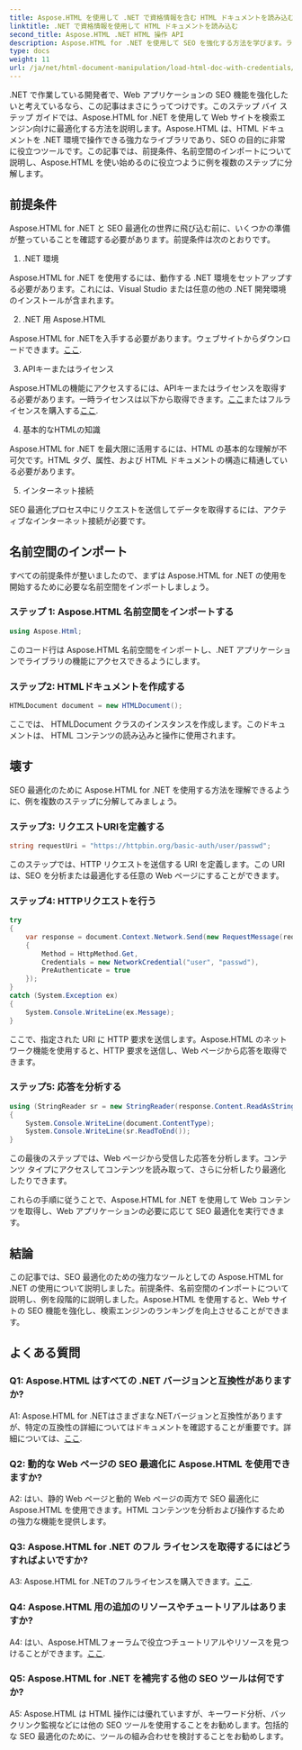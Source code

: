 ```yaml
---
title: Aspose.HTML を使用して .NET で資格情報を含む HTML ドキュメントを読み込む
linktitle: .NET で資格情報を使用して HTML ドキュメントを読み込む
second_title: Aspose.HTML .NET HTML 操作 API
description: Aspose.HTML for .NET を使用して SEO を強化する方法を学びます。ランキングの向上、Web コンテンツの分析、検索エンジンの最適化を行います。
type: docs
weight: 11
url: /ja/net/html-document-manipulation/load-html-doc-with-credentials/
---
```


.NET で作業している開発者で、Web アプリケーションの SEO 機能を強化したいと考えているなら、この記事はまさにうってつけです。このステップ バイ ステップ ガイドでは、Aspose.HTML for .NET を使用して Web サイトを検索エンジン向けに最適化する方法を説明します。Aspose.HTML は、HTML ドキュメントを .NET 環境で操作できる強力なライブラリであり、SEO の目的に非常に役立つツールです。この記事では、前提条件、名前空間のインポートについて説明し、Aspose.HTML を使い始めるのに役立つように例を複数のステップに分解します。

## 前提条件

Aspose.HTML for .NET と SEO 最適化の世界に飛び込む前に、いくつかの準備が整っていることを確認する必要があります。前提条件は次のとおりです。

1. .NET 環境

Aspose.HTML for .NET を使用するには、動作する .NET 環境をセットアップする必要があります。これには、Visual Studio または任意の他の .NET 開発環境のインストールが含まれます。

2. .NET 用 Aspose.HTML

Aspose.HTML for .NETを入手する必要があります。ウェブサイトからダウンロードできます。[ここ](https://releases.aspose.com/html/net/). 

3. APIキーまたはライセンス

Aspose.HTMLの機能にアクセスするには、APIキーまたはライセンスを取得する必要があります。一時ライセンスは以下から取得できます。[ここ](https://purchase.aspose.com/temporary-license/)またはフルライセンスを購入する[ここ](https://purchase.aspose.com/buy).

4. 基本的なHTMLの知識

Aspose.HTML for .NET を最大限に活用するには、HTML の基本的な理解が不可欠です。HTML タグ、属性、および HTML ドキュメントの構造に精通している必要があります。

5. インターネット接続

SEO 最適化プロセス中にリクエストを送信してデータを取得するには、アクティブなインターネット接続が必要です。

## 名前空間のインポート

すべての前提条件が整いましたので、まずは Aspose.HTML for .NET の使用を開始するために必要な名前空間をインポートしましょう。

### ステップ 1: Aspose.HTML 名前空間をインポートする

```csharp
using Aspose.Html;
```

このコード行は Aspose.HTML 名前空間をインポートし、.NET アプリケーションでライブラリの機能にアクセスできるようにします。

### ステップ2: HTMLドキュメントを作成する

```csharp
HTMLDocument document = new HTMLDocument();
```

ここでは、 HTMLDocument クラスのインスタンスを作成します。このドキュメントは、 HTML コンテンツの読み込みと操作に使用されます。

## 壊す

SEO 最適化のために Aspose.HTML for .NET を使用する方法を理解できるように、例を複数のステップに分解してみましょう。

### ステップ3: リクエストURIを定義する

```csharp
string requestUri = "https://httpbin.org/basic-auth/user/passwd";
```

このステップでは、HTTP リクエストを送信する URI を定義します。この URI は、SEO を分析または最適化する任意の Web ページにすることができます。

### ステップ4: HTTPリクエストを行う

```csharp
try
{
    var response = document.Context.Network.Send(new RequestMessage(requestUri)
    {
        Method = HttpMethod.Get,
        Credentials = new NetworkCredential("user", "passwd"),
        PreAuthenticate = true
    });
}
catch (System.Exception ex)
{
    System.Console.WriteLine(ex.Message);
}
```

ここで、指定された URI に HTTP 要求を送信します。Aspose.HTML のネットワーク機能を使用すると、HTTP 要求を送信し、Web ページから応答を取得できます。

### ステップ5: 応答を分析する

```csharp
using (StringReader sr = new StringReader(response.Content.ReadAsString()))
{
    System.Console.WriteLine(document.ContentType);
    System.Console.WriteLine(sr.ReadToEnd());
}
```

この最後のステップでは、Web ページから受信した応答を分析します。コンテンツ タイプにアクセスしてコンテンツを読み取って、さらに分析したり最適化したりできます。

これらの手順に従うことで、Aspose.HTML for .NET を使用して Web コンテンツを取得し、Web アプリケーションの必要に応じて SEO 最適化を実行できます。

## 結論

この記事では、SEO 最適化のための強力なツールとしての Aspose.HTML for .NET の使用について説明しました。前提条件、名前空間のインポートについて説明し、例を段階的に説明しました。Aspose.HTML を使用すると、Web サイトの SEO 機能を強化し、検索エンジンのランキングを向上させることができます。

## よくある質問

### Q1: Aspose.HTML はすべての .NET バージョンと互換性がありますか?

 A1: Aspose.HTML for .NETはさまざまな.NETバージョンと互換性がありますが、特定の互換性の詳細についてはドキュメントを確認することが重要です。詳細については、[ここ](https://reference.aspose.com/html/net/).

### Q2: 動的な Web ページの SEO 最適化に Aspose.HTML を使用できますか?

A2: はい、静的 Web ページと動的 Web ページの両方で SEO 最適化に Aspose.HTML を使用できます。HTML コンテンツを分析および操作するための強力な機能を提供します。

### Q3: Aspose.HTML for .NET のフル ライセンスを取得するにはどうすればよいですか?

 A3: Aspose.HTML for .NETのフルライセンスを購入できます。[ここ](https://purchase.aspose.com/buy).

### Q4: Aspose.HTML 用の追加のリソースやチュートリアルはありますか?

 A4: はい、Aspose.HTMLフォーラムで役立つチュートリアルやリソースを見つけることができます。[ここ](https://forum.aspose.com/).

### Q5: Aspose.HTML for .NET を補完する他の SEO ツールは何ですか?

A5: Aspose.HTML は HTML 操作には優れていますが、キーワード分析、バックリンク監視などには他の SEO ツールを使用することをお勧めします。包括的な SEO 最適化のために、ツールの組み合わせを検討することをお勧めします。